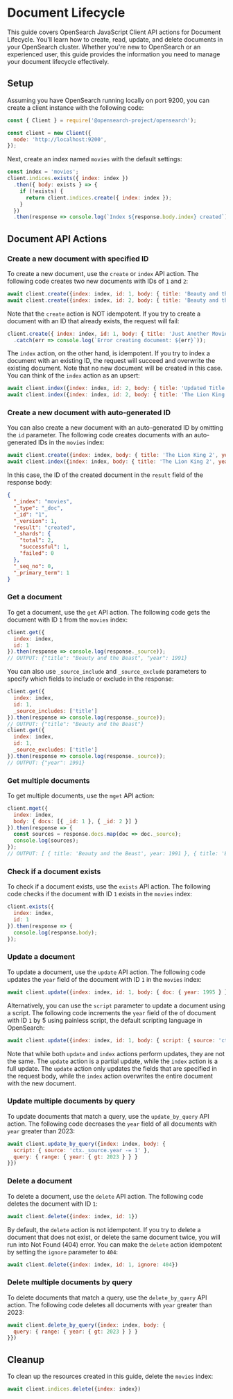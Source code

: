 # Document Lifecycle
This guide covers OpenSearch JavaScript Client API actions for Document Lifecycle. You'll learn how to create, read, update, and delete documents in your OpenSearch cluster. Whether you're new to OpenSearch or an experienced user, this guide provides the information you need to manage your document lifecycle effectively.

## Setup
Assuming you have OpenSearch running locally on port 9200, you can create a client instance
with the following code:
```javascript
const { Client } = require('@opensearch-project/opensearch');

const client = new Client({
  node: 'http://localhost:9200',
});
```
Next, create an index named `movies` with the default settings:
```javascript 
const index = 'movies';
client.indices.exists({ index: index })
  .then({ body: exists } => {
    if (!exists) {
      return client.indices.create({ index: index });
    }
  })
  .then(response => console.log(`Index ${response.body.index} created`));
```

## Document API Actions
### Create a new document with specified ID
To create a new document, use the `create` or `index` API action. The following code creates two new documents with IDs of `1` and `2`:
```javascript
await client.create({index: index, id: 1, body: { title: 'Beauty and the Beast', year: 1991 }})
await client.create({index: index, id: 2, body: { title: 'Beauty and the Beast - Live Action', year: 2017 }})
```
Note that the `create` action is NOT idempotent. If you try to create a document with an ID that already exists, the request will fail: 

```javascript
client.create({ index: index, id: 1, body: { title: 'Just Another Movie' } })
  .catch(err => console.log(`Error creating document: ${err}`));
```

The `index` action, on the other hand, is idempotent. If you try to index a document with an existing ID, the request will succeed and overwrite the existing document. Note that no new document will be created in this case. You can think of the `index` action as an upsert:

```javascript
await client.index({index: index, id: 2, body: { title: 'Updated Title' }})
await client.index({index: index, id: 2, body: { title: 'The Lion King', year: 1994 }})
```

### Create a new document with auto-generated ID
You can also create a new document with an auto-generated ID by omitting the `id` parameter. The following code creates documents with an auto-generated IDs in the `movies` index:
```javascript
await client.create({index: index, body: { title: 'The Lion King 2', year: 1998 }})
await client.index({index: index, body: { title: 'The Lion King 2', year: 1998 }})
```
In this case, the ID of the created document in the `result` field of the response body:
```json
{
  "_index": "movies",
  "_type": "_doc",
  "_id": "1",
  "_version": 1,
  "result": "created",
  "_shards": {
    "total": 2,
    "successful": 1,
    "failed": 0
  },
  "_seq_no": 0,
  "_primary_term": 1
}
```

### Get a document
To get a document, use the `get` API action. The following code gets the document with ID `1` from the `movies` index:
```javascript
client.get({
  index: index,
  id: 1
}).then(response => console.log(response._source));
// OUTPUT: {"title": "Beauty and the Beast", "year": 1991}
```
You can also use `_source_include` and `_source_exclude` parameters to specify which fields to include or exclude in the response:
```javascript
client.get({
  index: index,
  id: 1,
  _source_includes: ['title']
}).then(response => console.log(response._source));
// OUTPUT: {"title": "Beauty and the Beast"}
client.get({
  index: index,
  id: 1,
  _source_excludes: ['title']
}).then(response => console.log(response._source));
// OUTPUT: {"year": 1991}
```

### Get multiple documents
To get multiple documents, use the `mget` API action:
```javascript
client.mget({
  index: index,
  body: { docs: [{ _id: 1 }, { _id: 2 }] }
}).then(response => {
  const sources = response.docs.map(doc => doc._source);
  console.log(sources);
});
// OUTPUT: [ { title: 'Beauty and the Beast', year: 1991 }, { title: 'Beauty and the Beast - Live Action', year: 2017 } ]
```

### Check if a document exists
To check if a document exists, use the `exists` API action. The following code checks if the document with ID `1` exists in the `movies` index:
```javascript
client.exists({
  index: index,
  id: 1
}).then(response => {
  console.log(response.body);
});
```

### Update a document
To update a document, use the `update` API action. The following code updates the `year` field of the document with ID `1` in the `movies` index:
```javascript
await client.update({index: index, id: 1, body: { doc: { year: 1995 } }})
```
Alternatively, you can use the `script` parameter to update a document using a script. The following code increments the `year` field of the of document with ID `1` by 5 using painless script, the default scripting language in OpenSearch:
```javascript
await client.update({index: index, id: 1, body: { script: { source: 'ctx._source.year += 5' } }})
```
Note that while both `update` and `index` actions perform updates, they are not the same. The `update` action is a partial update, while the `index` action is a full update. The `update` action only updates the fields that are specified in the request body, while the `index` action overwrites the entire document with the new document.

### Update multiple documents by query
To update documents that match a query, use the `update_by_query` API action. The following code decreases the `year` field of all documents with `year` greater than 2023:
```javascript
await client.update_by_query({index: index, body: { 
  script: { source: 'ctx._source.year -= 1' }, 
  query: { range: { year: { gt: 2023 } } } 
}})
```

### Delete a document
To delete a document, use the `delete` API action. The following code deletes the document with ID `1`:
```javascript 
await client.delete({index: index, id: 1})
```
By default, the `delete` action is not idempotent. If you try to delete a document that does not exist, or delete the same document twice, you will run into Not Found (404) error. You can make the `delete` action idempotent by setting the `ignore` parameter to `404`:
```javascript
await client.delete({index: index, id: 1, ignore: 404})
```

### Delete multiple documents by query
To delete documents that match a query, use the `delete_by_query` API action. The following code deletes all documents with `year` greater than 2023:
```javascript
await client.delete_by_query({index: index, body: { 
  query: { range: { year: { gt: 2023 } } } 
}})
```

## Cleanup
To clean up the resources created in this guide, delete the `movies` index:
```javascript
await client.indices.delete({index: index})
```
